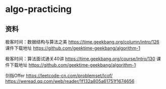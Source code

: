 # algo-practicing

## 资料
极客时间：数据结构与算法之美
https://time.geekbang.org/column/intro/126
课件下载地址
https://github.com/geektime-geekbang/algorithm-1


极客时间：算法面试通关40讲
https://time.geekbang.org/course/intro/130
课件下载地址
https://github.com/geektime-geekbang/algorithm-1


剑指Offer
https://leetcode-cn.com/problemset/lcof/
https://weread.qq.com/web/reader/1f132a805a61751f1674656
